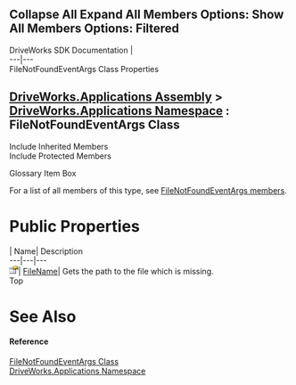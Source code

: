 Collapse All Expand All Members Options: Show All  Members Options: Filtered   
---  
DriveWorks SDK Documentation  |   
---|---  
FileNotFoundEventArgs Class Properties   
  
[DriveWorks.Applications Assembly](topic13.md) > [DriveWorks.Applications Namespace](topic16.md) : FileNotFoundEventArgs Class  
---  
  
Include Inherited Members    
Include Protected Members    


Glossary Item Box

For a list of all members of this type, see [FileNotFoundEventArgs members](topic828.md).

# Public Properties

| Name| Description  
---|---|---  
![Public Property](dotnetimages/publicProperty.gif)| [FileName](topic834.md)| Gets the path to the file which is missing.   
Top

# See Also

#### Reference

[FileNotFoundEventArgs Class](topic827.md)   
[DriveWorks.Applications Namespace](topic16.md)



